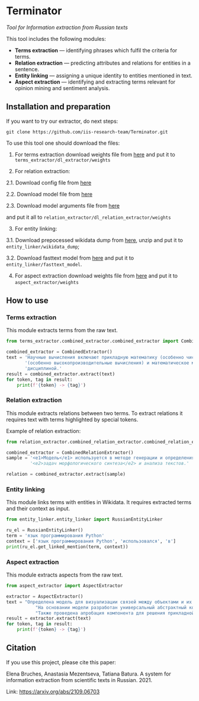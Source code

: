 # Terminator 
_Tool for Information extraction from Russian texts_

This tool includes the following modules:
* <strong>Terms extraction</strong> — identifying phrases which fulfil the criteria for terms.
* <strong>Relation extraction</strong> — predicting attributes and relations for entities in a sentence.
* <strong>Entity linking</strong> — assigning a unique identity to entities mentioned in text.
* <strong>Aspect extraction</strong> — identifying and extracting terms relevant for opinion mining and sentiment analysis.

## Installation and preparation

If you want to try our extractor, do next steps:

`git clone https://github.com/iis-research-team/Terminator.git`

To use this tool one should download the files:
1. For terms extraction download weights file from [here](https://drive.google.com/file/d/1ed4aCPPnP4Yvl5k_OmhB8eYgnSNlcM1n/view?usp=sharing) 
and put it to `terms_extractor/dl_extractor/weights`

2. For relation extraction: 

 2.1. Download config file from [here](https://drive.google.com/file/d/1JtD3-GAs58xqrKiquFtcSsrV42DeGE0r/view?usp=sharing)
 
 2.2. Download model file from [here](https://drive.google.com/file/d/1ksg-ZXDa8Fd10w3wPNxU8j-bk8B2YhTb/view?usp=sharing)
 
 2.3. Download model arguments file from [here](https://drive.google.com/file/d/1IvCCwj7-68MFx71bFX9kkUm_A1RQzxs-/view?usp=sharing)

 and put it all to `relation_extractor/dl_relation_extractor/weights`

3. For entity linking:

 3.1. Download prepocessed wikidata dump from [here](https://drive.google.com/file/d/1cSWLrbpq3f4PtRkAgIKiw_UNhshTgQOx/view?usp=sharing),
  unzip and put it to `entity_linker/wikidata_dump`;
 
 3.2. Download fasttext model from [here](http://files.deeppavlov.ai/embeddings/ft_native_300_ru_wiki_lenta_remstopwords/ft_native_300_ru_wiki_lenta_remstopwords.bin)
 and put it to `entity_linker/fasttext_model`.

4. For aspect extraction download weights file from [here](https://drive.google.com/file/d/1uHjHWm4CC19TPCzVr1Jy-f_XAWr7hyA6/view?usp=sharing)
and put it to `aspect_extractor/weights`
## How to use

### Terms extraction

This module extracts terms from the raw text.

```python
from terms_extractor.combined_extractor.combined_extractor import CombinedExtractor   

combined_extractor = CombinedExtractor()
text = 'Научные вычисления включают прикладную математику (особенно численный анализ), вычислительную технику ' \
       '(особенно высокопроизводительные вычисления) и математическое моделирование объектов изучаемых научной ' \
       'дисциплиной.'
result = combined_extractor.extract(text)
for token, tag in result:
    print(f'{token} -> {tag}')
```

### Relation extraction

This module extracts relations between two terms. 
To extract relations it requires text with terms highlighted by special tokens.

Example of relation extraction:

```python
from relation_extractor.combined_relation_extractor.combined_relation_extractor import CombinedRelationExtractor

combined_extractor = CombinedRelationExtractor()
sample = '<e1>Модель</e1> используется в методе генерации и определения форм слов для решения ' \ 
         '<e2>задач морфологического синтеза</e2> и анализа текстов.'

relation = combined_extractor.extract(sample)
```

### Entity linking

This module links terms with entities in Wikidata. 
It requires extracted terms and their context as input.

```python
from entity_linker.entity_linker import RussianEntityLinker

ru_el = RussianEntityLinker()
term = 'язык программирования Python'
context = ['язык программирования Python', 'использовался', 'в']
print(ru_el.get_linked_mention(term, context))
```

### Aspect extraction

This module extracts aspects from the raw text.

```python
from aspect_extractor import AspectExtractor   

extractor = AspectExtractor()
text = "Определена модель для визуализации связей между объектами и их атрибутами в различных процессах. " \
           "На основании модели разработан универсальный абстрактный компонент графического пользовательского интерфейса и приведены примеры его программной реализации. " \
           "Также проведена апробация компонента для решения прикладной задачи по извлечению информации из документов."
result = extractor.extract(text)
for token, tag in result:
    print(f'{token} -> {tag}')
```

## Citation 

If you use this project, please cite this paper:

Elena Bruches, Anastasia Mezentseva, Tatiana Batura. 
A system for information extraction from scientific texts in Russian. 2021.

Link: https://arxiv.org/abs/2109.06703
